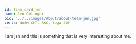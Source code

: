 ```yaml
---
id: team_card_jen
name: Jen Oblinger
pic: '../../images/About/about-team-jen.jpg'
certs: NASM CPT, RKC, Yoga 200
---
```


I am jen and this is something that is very interesting about me.
